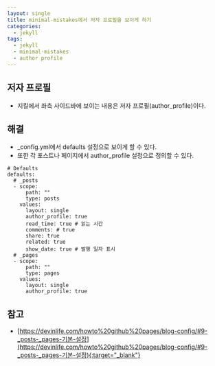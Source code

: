 ```yaml
---
layout: single
title: minimal-mistakes에서 저자 프로필을 보이게 하기
categories: 
  - jekyll
tags: 
  - jekyll
  - minimal-mistakes
  - author profile
---
```


## 저자 프로필
- 지킬에서 좌측 사이드바에 보이는 내용은 저자 프로필(author_profile)이다.

## 해결
- _config.yml에서 defaults 설정으로 보이게 할 수 있다.
- 또한 각 포스트나 페이지에서 author_profile 설정으로 정의할 수 있다.

```
# Defaults
defaults:
  # _posts
  - scope:
      path: ""
      type: posts
    values:
      layout: single
      author_profile: true
      read_time: true # 읽는 시간
      comments: # true
      share: true
      related: true
      show_date: true # 발행 일자 표시
  # _pages
  - scope:
      path: ""
      type: pages
    values:
      layout: single
      author_profile: true
```

## 참고
- [https://devinlife.com/howto%20github%20pages/blog-config/#9-_posts-_pages-기본-설정](https://devinlife.com/howto%20github%20pages/blog-config/#9-_posts-_pages-기본-설정){:target="_blank"}